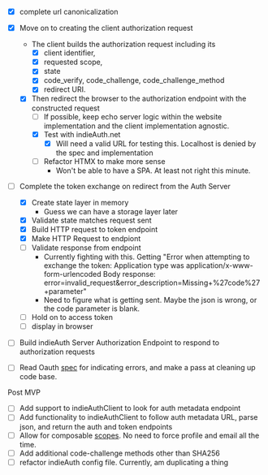   
- [x] complete url canonicalization
- [x] Move on to creating the client authorization request
  - The client builds the authorization request including its 
    - [x] client identifier, 
    - [x] requested scope, 
    - [x] state
    - [x] code_verify, code_challenge, code_challenge_method
    - [x] redirect URI.
  - [x] Then redirect the browser to the authorization endpoint with the constructed request
    - [ ] If possible, keep echo server logic within the website implementation and the client implementation agnostic.
    - [x] Test with indieAuth.net
      - [x] Will need a valid URL for testing this. Localhost is denied by the spec and implementation 
    - [ ] Refactor HTMX to make more sense 
      - Won't be able to have a SPA. At least not right this minute.
- [ ] Complete the token exchange on redirect from the Auth Server
  - [x] Create state layer in memory
    - Guess we can have a storage layer later
  - [x] Validate state matches request sent
  - [x] Build HTTP request to token endpoint
  - [x] Make HTTP Request to endpiont
  - [ ] Validate response from endpoint
    - Currently fighting with this. Getting "Error when attempting to exchange the token: Application type was application/x-www-form-urlencoded Body response: error=invalid_request&error_description=Missing+%27code%27+parameter"
    - Need to figure what is getting sent. Maybe the json is wrong, or the code parameter is blank.
  - [ ] Hold on to access token
  - [ ] display in browser
- [ ] Build indieAuth Server Authorization Endpoint to respond to authorization requests
- [ ] Read Oauth [spec](https://datatracker.ietf.org/doc/html/rfc6749#section-4.1.2.1) for indicating errors, and make a pass at cleaning up code base.



Post MVP
- [ ] Add support to indieAuthClient to look for auth metadata endpoint
- [ ] Add functionality to indieAuthClient to follow auth metadata URL, parse json, and return the auth and token endpoints
- [ ] Allow for composable [scopes](https://indieauth.spec.indieweb.org/#profile-information-li-1). No need to force profile and email all the time.
- [ ] Add additional code-challenge methods other than SHA256
- [ ] refactor indieAuth config file. Currently, am duplicating a thing